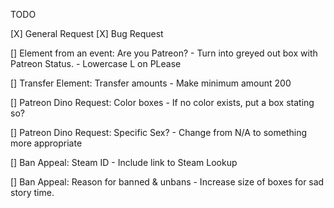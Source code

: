 TODO

[X] General Request
[X] Bug Request

[] Element from an event:  Are you Patreon?
    - Turn into greyed out box with Patreon Status.
    - Lowercase L on PLease

[] Transfer Element:  Transfer amounts
    - Make minimum amount 200

[] Patreon Dino Request: Color boxes
    - If no color exists, put a box stating so?

[] Patreon Dino Request:  Specific Sex?
    - Change from N/A to something more appropriate

[] Ban Appeal: Steam ID
    - Include link to Steam Lookup

[] Ban Appeal: Reason for banned & unbans
    - Increase size of boxes for sad story time.